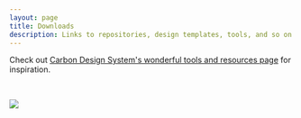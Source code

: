 ```yaml
---
layout: page
title: Downloads
description: Links to repositories, design templates, tools, and so on.
---
```


Check out [Carbon Design System's wonderful tools and resources page](http://carbondesignsystem.com/resources) for inspiration.

&nbsp;

![](/mpsv-design-system/uploads/neznamy-autor-obrazky-s-citaty-v-zivote-never-tomu-kdo-te-klame-ale-nezklam-toh.jpg)